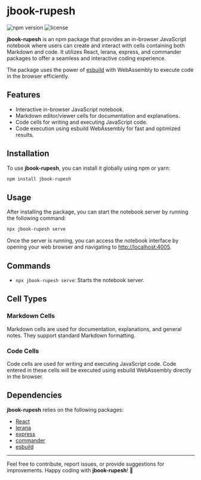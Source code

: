# jbook-rupesh

![npm version](https://img.shields.io/npm/v/jbook-rupesh.svg)
![license](https://img.shields.io/npm/l/jbook-rupesh.svg)

**jbook-rupesh** is an npm package that provides an in-browser JavaScript notebook where users can create and interact with cells containing both Markdown and code. It utilizes React, lerana, express, and commander packages to offer a seamless and interactive coding experience.

The package uses the power of [esbuild](https://esbuild.github.io/) with WebAssembly to execute code in the browser efficiently.

## Features

- Interactive in-browser JavaScript notebook.
- Markdown editor/viewer cells for documentation and explanations.
- Code cells for writing and executing JavaScript code.
- Code execution using esbuild WebAssembly for fast and optimized results.

## Installation

To use **jbook-rupesh**, you can install it globally using npm or yarn:

```bash
npm install jbook-rupesh
```

## Usage

After installing the package, you can start the notebook server by running the following command:

```bash
npx jbook-rupesh serve
```

Once the server is running, you can access the notebook interface by opening your web browser and navigating to [http://localhost:4005](http://localhost:4005).

## Commands

- `npx jbook-rupesh serve`: Starts the notebook server.

## Cell Types

### Markdown Cells

Markdown cells are used for documentation, explanations, and general notes. They support standard Markdown formatting.

### Code Cells

Code cells are used for writing and executing JavaScript code. Code entered in these cells will be executed using esbuild WebAssembly directly in the browser.

## Dependencies

**jbook-rupesh** relies on the following packages:

- [React](https://reactjs.org/)
- [lerana](https://www.npmjs.com/package/lerana)
- [express](https://expressjs.com/)
- [commander](https://www.npmjs.com/package/commander)
- [esbuild](https://esbuild.github.io/)



---

Feel free to contribute, report issues, or provide suggestions for improvements. Happy coding with **jbook-rupesh**! 🚀
